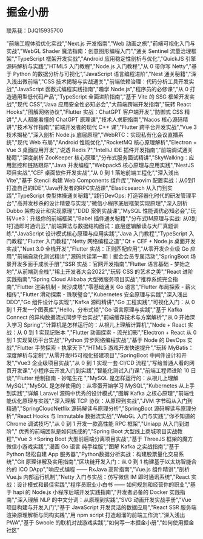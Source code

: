 # 掘金小册

联系我：DJQ15935700

"前端工程体验优化实战","Next.js 开发指南","Web 动画之旅","前端可视化入门与实战","WebGL Shader 魔法指南：创意图形编程入门","通关 Sentinel 流量治理框架","TypeScript 框架开发实战","Android 应用稳定性剖析与优化","QuickJS 引擎源码解析与实践","HTML5 入门教程","Node.js 入门教程","从 0 带你写 Netty","基于 Python 的数据分析与可视化","JavaScript 语言编程进阶","Nest 通关秘籍","深入浅出微前端","CSS 技术揭秘与实战通关","前端依赖治理：代码分析工具开发实战","JavaScript 函数式编程实践指南","趣学 Node.js","程序员的必修课","从 0 打造通用型低代码产品","TypeScript 全面进阶指南","基于 Vite 的 SSG 框架开发实战","现代 CSS","Java 应用安全性必知必会","大前端跨端开发指南","玩转 React Hooks","图解网络协议","Flutter 实战：ChatGPT 客户端开发","防御式 CSS 精讲","人人都能看懂的 ChatGPT 原理课","技术人求职指南","Nacos 核心源码精讲","技术写作指南","前端开发者的现代 C++ 课","Flutter 跨平台开发实战","Vue 3 技术揭秘","深入剖析 Node.js 底层原理","WebRTC：实现私有化会议直播系统","现代 Web 布局","Android 性能优化","RocketMQ 核心原理解析","Electron + Vue 3 桌面应用开发","说透 Redis 7","IntelliJ  IDE 插件开发指南","前端调试通关秘籍","深度剖析 ZooKeeper 核心原理","分布式服务面试精讲","SkyWalking：应用监控和链路跟踪","Java 并发编程","Webpack5 核心原理与应用实践","NestJS 项目实战","CEF 桌面软件开发实战","从 0 到 1 落地前端工程化","深入浅出 Vite","基于 Stencil 构建 Web Components 组件库","Neovim 配置实战：从0到1打造自己的IDE","Java开发者的RPC实战课","Elasticsearch 从入门到实践","TypeScript 类型体操通关秘籍","践行DevOps:  打造容器化时代的研发管理平台","高并发秒杀的设计精要与实现","微信小程序底层框架实现原理","深入剖析 Dubbo 架构设计和实现原理","DDD 案例实战课","MySQL 性能调优必知必会","玩转Vue3：升级你的前端框架","Babel 插件通关秘籍","分布式IM原理与实战: 从0到1打造即时通讯云","前端算法与数据结构面试：底层逻辑解读与大厂真题训练","JavaScript 设计模式核心原理与应用实践","Java 入门教程","TypeScript 入门教程","Flutter 入门教程","Netty 网络编程之道","Qt + CEF + Node.js 桌面开发实战","Nuxt 3.0 全栈开发","Flutter  实战：正则匹配应用","从零开发企业级 Go 应用","前端自动化测试精讲","源码共读第一期｜掘金会员专属活动","SpringBoot 场景开发多面手成长手册","SSR 实战：官网开发指南","Flutter 语言基础 - 梦始之地","从前端到全栈","稀土开发者大会2022","玩转 CSS 的艺术之美","React 进阶实践指南","Spring Cloud Alibaba 大型微服务项目实战","推荐系统完全指南","Flutter 渲染机制 - 聚沙成塔","零基础通关 Go 语言","Flutter 布局探索 - 薪火相传","Flutter 滑动探索 - 珠联璧合","Kubernetes 安全原理与实践","深入浅出 DDD","Go 组件设计与实现","Kafka 源码精讲","Go 工程实践","可视化入门：从 0 到 1 开发一个图表库","Hello，分布式锁","Go 语言原理与实践","基于 Kafka Connect 的异构数据流式同步平台实战","前端缓存技术与方案解析","从 0 开始深入学习 Spring","计算机是怎样运行的：从根儿上理解计算机","Node + React 实战：从 0 到 1 实现记账本 ","Flutter 动画探索 - 流光幻影","Electron + React 从 0 到 1 实现简历平台实战","Python 异步网络编程实战","基于 Node 的 DevOps 实战","Flutter 手势探索 - 执掌天下","HTML5 游戏开发快速提升","玩转 MyBatis：深度解析与定制","从零开发H5可视化搭建项目","SpringBoot 中间件设计和开发","Vue3 企业级项目实战","从 0 到 1 实现一套 CI/CD 流程","写给普通人看的网页开发课","小程序云开发入门到实践","智能化测试入门课","前端工程师进阶 10 日谈","Flutter 绘制指南 - 妙笔生花 ","MySQL 是怎样运行的：从根儿上理解 MySQL","MySQL 是怎样使用的：从零蛋开始学习 MySQL","Kubernetes 从上手到实践","详解 Laravel 源码中优秀的设计模式","图解 Kafka 之核心原理","前端性能优化原理与实践","深入理解 TCP 协议：从原理到实战","JVM 字节码从入门到精通","SpringCloudNetflix 源码解读与原理分析","SpringBoot 源码解读与原理分析","React Hooks 与 Immutable 数据流实战","WebGL 入门与实践","你不知道的 Chrome 调试技巧","从 0 到 1 开发一款高性能 RPC 框架","Uniapp 从入门到进阶"," 优秀的前端团队是如何炼成的","Spring Boot 大型线上商城项目实战教程","Vue 3 +Spring Boot 大型前后端分离项目实战","基于 ThreeJS 框架的魔方微信小游戏实践","漫画 Go 语言 纯手绘版","图解  Kafka 之实战指南","基于 Python 轻松自建 App 服务器","Python数据分析实战：构建股票量化交易系统","Git 原理详解及实用指南","区块链开发入门：从 0 到 1 构建基于以太坊智能合约的 ICO DApp","响应式编程 —— RxJava 高阶指南","Vue.js 组件精讲","剖析 Vue.js 内部运行机制","Netty 入门与实战：仿写微信 IM 即时通讯系统","React 实战：设计模式和最佳实践","程序员职业小白书 —— 如何规划和经营你的职业","基于 hapi 的 Node.js 小程序后端开发实践指南","开发者必备的 Docker 实践指南","深入理解 NLP 的中文分词：从原理到实践","SVG 动画开发实战手册","Vue 项目构建与开发入门","基于 JavaScript 开发灵活的数据应用","React SSR 服务端渲染原理解析与同构实践","用 npm script 打造超溜的前端工作流","深入浅出 PWA","基于 Swoole 的联机对战游戏实践","如何写一本掘金小册","如何使用掘金社区"
